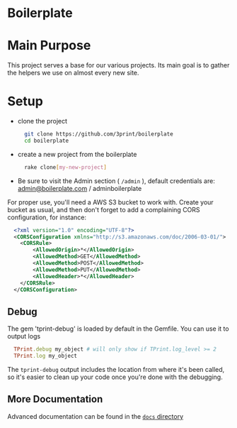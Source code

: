 Boilerplate
================

# Main Purpose

This project serves a base for our various projects. Its main goal is to gather the helpers we use on almost every new site.

# Setup

* clone the project

  ```bash
    git clone https://github.com/3print/boilerplate
    cd boilerplate
  ```
* create a new project from the boilerplate

  ```bash
    rake clone[my-new-project]
  ```
* Be sure to visit the Admin section ( `/admin` ), default credentials are: admin@boilerplate.com / adminboilerplate

For proper use, you'll need a AWS S3 bucket to work with. Create your bucket as usual, and then don't forget to add a complaining CORS configuration, for instance:

```xml
  <?xml version="1.0" encoding="UTF-8"?>
  <CORSConfiguration xmlns="http://s3.amazonaws.com/doc/2006-03-01/">
    <CORSRule>
        <AllowedOrigin>*</AllowedOrigin>
        <AllowedMethod>GET</AllowedMethod>
        <AllowedMethod>POST</AllowedMethod>
        <AllowedMethod>PUT</AllowedMethod>
        <AllowedHeader>*</AllowedHeader>
    </CORSRule>
  </CORSConfiguration>
```

## Debug

The gem 'tprint-debug' is loaded by default in the Gemfile. You can use it to output logs

```ruby
  TPrint.debug my_object # will only show if TPrint.log_level >= 2
  TPrint.log my_object
```

The `tprint-debug` output includes the location from where it's been called, so it's easier to clean up your code once you're done with the debugging.

## More Documentation

Advanced documentation can be found in the [`docs` directory](./docs)
